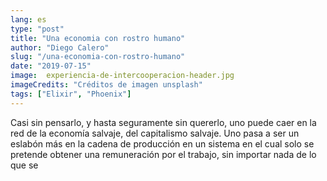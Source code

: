 ```yaml
---
lang: es
type: "post"
title: "Una economia con rostro humano"
author: "Diego Calero"
slug: "/una-economia-con-rostro-humano"
date: "2019-07-15"
image:  experiencia-de-intercooperacion-header.jpg
imageCredits: "Créditos de imagen unsplash"
tags: ["Elixir", "Phoenix"]
---
```


Casi sin pensarlo, y hasta seguramente sin quererlo, uno puede caer en la red de la economía salvaje, del capitalismo salvaje. Uno pasa a ser un eslabón más en la cadena de producción en un sistema en el cual solo se pretende obtener una remuneración por el trabajo, sin importar nada de lo que se 